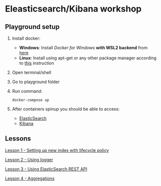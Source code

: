 # Eleasticsearch/Kibana workshop

## Playground setup
1. Install docker:
   - **Windows**: Install *Docker for Windows* **with WSL2 backend** from [here](https://docs.docker.com/desktop/install/windows-install/)
   - **Linux**: Install using apt-get or any other package manager according to [this](https://docs.docker.com/engine/install/) instruction
    
1. Open terminal/shell
1. Go to playground folder
1. Run command:
    ```
    docker-compose up
    ```
1. After containers spinup you should be able to access:
    - [ElasticSearch](http://localhost:9200/)
    - [Kibana](http://localhost:5601)


## Lessons
[Lesson 1 - Setting up new index with lifecycle policy](docs/Lesson1_setting_index_lifecycle_policy.md)

[Lesson 2 - Using logger](docs/Lesson2_using_logger.md)

[Lesson 3 - Using ElasticSearch REST API](docs/Lesson3_using_elasticsearch_rest_api.md)

[Lesson 4 - Aggregations](docs/Lesson4_aggregations.md)

